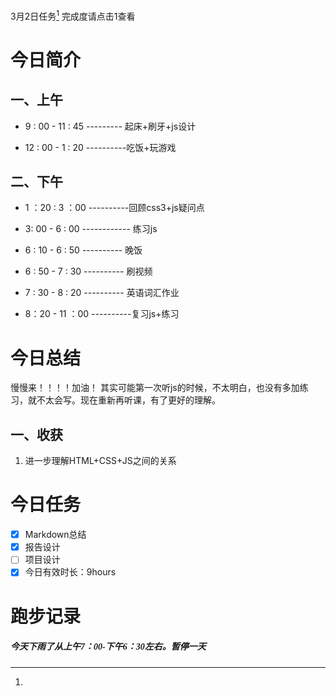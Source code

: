 <a herf="">3月2日任务[^1]</a> 完成度请点击1查看

# <font face="仿宋">今日简介 </font>


## <font face="楷体"> 一、上午</font>
- 9 : 00 - 11 : 45 --------- 起床+刷牙+js设计
  
- 12 : 00 - 1 : 20 ----------吃饭+玩游戏
  

## <font face="楷体"> 二、下午</font>

- 1 ：20  : 3 ：00 ----------回顾css3+js疑问点
  
- 3: 00 - 6 : 00 ------------ 练习js

- 6 : 10 - 6 : 50 ---------- 晚饭

- 6 : 50 - 7 : 30 ---------- 刷视频
  
- 7 : 30 - 8 : 20 ---------- 英语词汇作业

- 8：20 - 11 ：00 ----------复习js+练习
  
# <font face="仿宋">今日总结 </font>
慢慢来！！！！加油！
其实可能第一次听js的时候，不太明白，也没有多加练习，就不太会写。现在重新再听课，有了更好的理解。

## <font face="楷体"> 一、收获</font>
1. 进一步理解HTML+CSS+JS之间的关系



# <font face="仿宋">今日任务 </font>
 [^1]:
   - [x] Markdown总结
   - [x] 报告设计
   - [ ] 项目设计
   - [x] 今日有效时长：9hours

# <font face="仿宋">跑步记录 </font>
##### <font face="楷体"> 今天下雨了从上午7：00-下午6：30左右。暂停一天</font>
